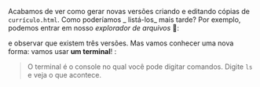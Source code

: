 Acabamos de ver como gerar novas versões criando e editando cópias de `currículo.html`. Como poderíamos _ listá-los_ mais tarde? Por exemplo, podemos entrar em nosso _explorador de arquivos_ :open_file_folder::

<div class="mu-filebrowser" data-file="[
  { type: 'file',  name: 'curriculo-v1.html', content: ''},
  { type: 'file',  name: 'curriculo-v2.html', content: ''},
  { type: 'file',  name: 'curriculo-v3.html', content: ''}
]"></div>

e observar que existem três versões. Mas vamos conhecer uma nova forma: vamos usar **um terminal**! :

> O terminal é o console no qual você pode digitar comandos. Digite `ls` e veja o que acontece.  
